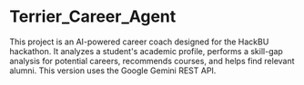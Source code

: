 # Terrier_Career_Agent
This project is an AI-powered career coach designed for the HackBU hackathon. It analyzes a student's academic profile, performs a skill-gap analysis for potential careers, recommends courses, and helps find relevant alumni. This version uses the Google Gemini REST API.

